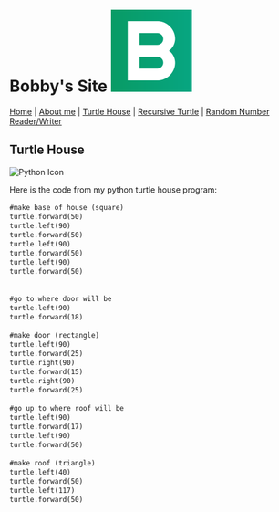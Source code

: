 # Bobby's Site ![Icon](PageIcon.png)

[Home](README.md) | [About me](About.md) | [Turtle House](House.md) | [Recursive Turtle](Recursive.md) | [Random Number Reader/Writer](Numbers.md)

## Turtle House

![Python Icon](http://www.pngall.com/wp-content/uploads/2016/05/Python-Logo-PNG-Image.png)

Here is the code from my python turtle house program:

```
#make base of house (square)  
turtle.forward(50)
turtle.left(90)
turtle.forward(50)
turtle.left(90)
turtle.forward(50)
turtle.left(90)
turtle.forward(50)


#go to where door will be  
turtle.left(90)
turtle.forward(18)

#make door (rectangle)  
turtle.left(90)
turtle.forward(25)
turtle.right(90)
turtle.forward(15)
turtle.right(90)
turtle.forward(25)

#go up to where roof will be  
turtle.left(90)
turtle.forward(17)
turtle.left(90)
turtle.forward(50)

#make roof (triangle)  
turtle.left(40)
turtle.forward(50)
turtle.left(117)
turtle.forward(50)
```
